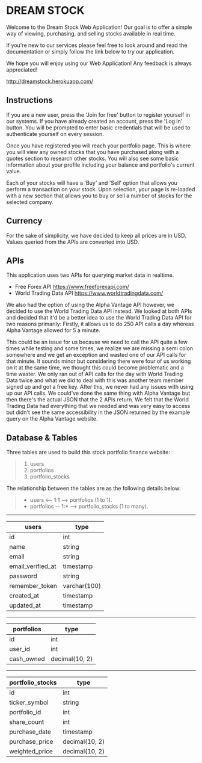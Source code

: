 # DREAM STOCK 

Welcome to the Dream Stock Web Application! Our goal is to offer a simple way of viewing, purchasing, and selling stocks available in real time. 

If you're new to our services please feel free to look around and read the documentation or simply follow the link below to try our application.

We hope you will enjoy using our Web Application! Any feedback is always appreciated!

http://dreamstock.herokuapp.com/

## Instructions

If you are a new user, press the 'Join for free' button to register yourself in our systems. If you have already created an account, press the 'Log in' button. You will be prompted to enter basic credentials that will be used to authenticate yourself on every session.

Once you have registered you will reach your portfolio page. This is where you will view any owned stocks that you have purchased along with a quotes section to research other stocks. You will also see some basic information about your profile including your balance and portfolio's current value. 

Each of your stocks will have a 'Buy' and 'Sell' option that allows you perform a transaction on your stock. Upon selection, your page is re-loaded with a new section that allows you to buy or sell a number of stocks for the selected company. 

## Currency

For the sake of simplicity, we have decided to keep all prices are in USD. Values queried from the APIs are converted into USD.

## APIs

This application uses two APIs for querying market data in realtime.

- Free Forex API https://www.freeforexapi.com/
- World Trading Data API https://www.worldtradingdata.com/

We also had the option of using the Alpha Vantage API however, we decided to use the World Trading Data API instead. We looked at both APIs and decided that it'd be a better idea to use the World Trading Data API for two reasons primarily: Firstly, it allows us to do 250 API calls a day whereas Alpha Vantage allowed for 5 a minute. 

This could be an issue for us because we need to call the API quite a few times while testing and some times, we realize we are missing a semi colon somewhere and we get an exception and wasted one of our API calls for that minute. It sounds minor but considering there were four of us working
on it at the same time, we thought this could become problematic and a time waster. We only ran out of API calls for the day with World Trading Data twice and what we did to deal with this was another team member signed up and got a free key. After this, we never had any issues with using up our API calls. We could've done the same thing with Alpha Vantage but then there's the actual JSON that the 2 APIs return. We felt that the World Trading Data had everything that we needed and was very easy to access but didn't see the same accessibility in the JSON returned by the example query on the Alpha Vantage website.

## Database & Tables

Three tables are used to build this stock portfolio finance website:  
> 1. users
> 2. portfolios
> 3. portfolio_stocks

The relationship between the tables are as the following details below:

> * users <-- 1:1 --> portfolios (1 to 1).
> * portfolios -- 1:* --> portfolio_stocks (1 to many).
___

| users             | type         |
|-------------------|--------------|
| id                | int          |
| name              | string       |
| email             | string       |
| email_verified_at | timestamp    |
| password          | string       |
| remember_token    | varchar(100) |
| created_at        | timestamp    |
| updated_at        | timestamp    |
___

| portfolios | type           |
|------------|----------------|
| id         | int            |
| user_id    | int            |
| cash_owned | decimal(10, 2) |

___

| portfolio_stocks | type           |
|------------------|----------------|
| id               | int            |
| ticker_symbol    | string         |
| portfolio_id     | int            |
| share_count      | int            |
| purchase_date    | timestamp      |
| purchase_price   | decimal(10, 2) |
| weighted_price   | decimal(10, 2) |


